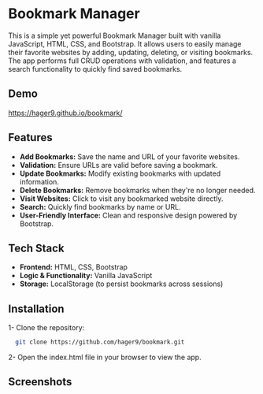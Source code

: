 # Bookmark Manager
  This is a simple yet powerful Bookmark Manager built with vanilla JavaScript, HTML, CSS, and Bootstrap. It allows users to easily manage their favorite websites by adding, updating, 
  deleting, or visiting bookmarks. The app performs full CRUD operations with validation, and features a search functionality to quickly find saved bookmarks.
 
## Demo 
  https://hager9.github.io/bookmark/

## Features 
- **Add Bookmarks:** Save the name and URL of your favorite websites.
- **Validation:** Ensure URLs are valid before saving a bookmark.
- **Update Bookmarks:** Modify existing bookmarks with updated information.
- **Delete Bookmarks:** Remove bookmarks when they're no longer needed.
- **Visit Websites:** Click to visit any bookmarked website directly.
- **Search:** Quickly find bookmarks by name or URL.
- **User-Friendly Interface:** Clean and responsive design powered by Bootstrap.



## Tech Stack
- **Frontend:** HTML, CSS, Bootstrap
- **Logic & Functionality:** Vanilla JavaScript
- **Storage:** LocalStorage (to persist bookmarks across sessions)

## Installation
1- Clone the repository:

```bash
  git clone https://github.com/hager9/bookmark.git
```
2- Open the index.html file in your browser to view the app.

## Screenshots

